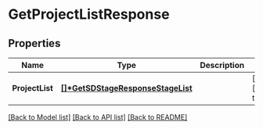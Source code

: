 # GetProjectListResponse

## Properties
Name | Type | Description | Notes
------------ | ------------- | ------------- | -------------
**ProjectList** | **[[]\*GetSDStageResponseStageList](GetProjectListInfo.md)** |  | [optional] [default to null]

[[Back to Model list]](../README.md#documentation-for-models) [[Back to API list]](../README.md#documentation-for-api-endpoints) [[Back to README]](../README.md)


